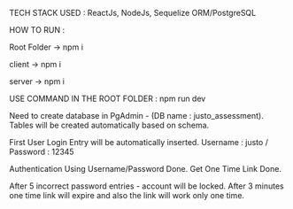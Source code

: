 TECH STACK USED : 
ReactJs, NodeJs, Sequelize ORM/PostgreSQL

HOW TO RUN :

Root Folder -> npm i

client -> npm i

server -> npm i

USE COMMAND IN THE ROOT FOLDER : npm run dev

Need to create database in PgAdmin - (DB name : justo_assessment). Tables will be created automatically based on schema.

First User Login Entry will be automatically inserted. Username : justo / Password : 12345

Authentication Using Username/Password Done. 
Get One Time Link Done.

After 5 incorrect password entries - account will be locked.
After 3 minutes one time link will expire and also the link will work only one time.

